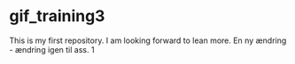 # gif_training3
This is my first repository.
I am looking forward to lean more.
En ny ændring - ændring igen til ass. 1
